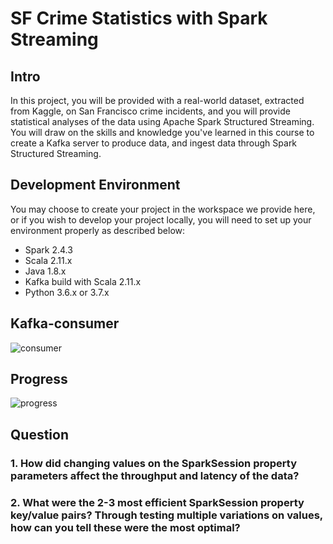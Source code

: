 # SF Crime Statistics with Spark Streaming

## Intro

In this project, you will be provided with a real-world dataset, extracted from Kaggle, on San Francisco crime incidents, and you will provide statistical analyses of the data using Apache Spark Structured Streaming. You will draw on the skills and knowledge you've learned in this course to create a Kafka server to produce data, and ingest data through Spark Structured Streaming.

## Development Environment

You may choose to create your project in the workspace we provide here, or if you wish to develop your project locally, you will need to set up your environment properly as described below:

- Spark 2.4.3
- Scala 2.11.x
- Java 1.8.x
- Kafka build with Scala 2.11.x
- Python 3.6.x or 3.7.x

## Kafka-consumer

![consumer](https://github.com/yl2982/SF-Crime-Statistics-with-Spark-Streaming/screenshots/1.png)

## Progress

![progress](https://github.com/yl2982/SF-Crime-Statistics-with-Spark-Streaming/2.png)

## Question

### 1. How did changing values on the SparkSession property parameters affect the throughput and latency of the data?

### 2. What were the 2-3 most efficient SparkSession property key/value pairs? Through testing multiple variations on values, how can you tell these were the most optimal?



